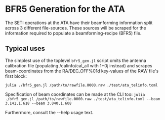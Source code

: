 # BFR5 Generation for the ATA

The SETI operations at the ATA have their beamforming information split across 3 different file-sources. These sources will be scraped for the information required to populate a beamforming-recipe (BFR5) file.

## Typical uses

The simplest use of the toplevel `bfr5_gen.jl` script omits the antenna calibration file (populating /calinfo/cal_all with 1+0j instead) and scrapes beam-coordinates from the RA/DEC_OFF%01d key-values of the RAW file's first block:

`julia ./bfr5_gen.jl /path/to/rawfile.0000.raw ./test/ata_telinfo.toml`

Specification of beam coordinates can be made at the CLI too:
`julia ./bfr5_gen.jl /path/to/rawfile.0000.raw ./test/ata_telinfo.toml --beam 3.141,1.618 --beam 3.040,1.608`

Furthermore, consult the --help usage text.